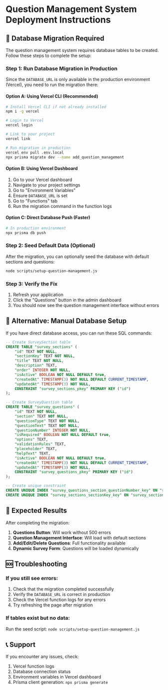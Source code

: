 # Question Management System Deployment Instructions

## 🚀 Database Migration Required

The question management system requires database tables to be created. Follow these steps to complete the setup:

### Step 1: Run Database Migration in Production

Since the `DATABASE_URL` is only available in the production environment (Vercel), you need to run the migration there:

#### Option A: Using Vercel CLI (Recommended)
```bash
# Install Vercel CLI if not already installed
npm i -g vercel

# Login to Vercel
vercel login

# Link to your project
vercel link

# Run migration in production
vercel env pull .env.local
npx prisma migrate dev --name add_question_management
```

#### Option B: Using Vercel Dashboard
1. Go to your Vercel dashboard
2. Navigate to your project settings
3. Go to "Environment Variables"
4. Ensure `DATABASE_URL` is set
5. Go to "Functions" tab
6. Run the migration command in the function logs

#### Option C: Direct Database Push (Faster)
```bash
# In production environment
npx prisma db push
```

### Step 2: Seed Default Data (Optional)

After the migration, you can optionally seed the database with default sections and questions:

```bash
node scripts/setup-question-management.js
```

### Step 3: Verify the Fix

1. Refresh your application
2. Click the "Questions" button in the admin dashboard
3. You should now see the question management interface without errors

## 🔧 Alternative: Manual Database Setup

If you have direct database access, you can run these SQL commands:

```sql
-- Create SurveySection table
CREATE TABLE "survey_sections" (
    "id" TEXT NOT NULL,
    "sectionKey" TEXT NOT NULL,
    "title" TEXT NOT NULL,
    "description" TEXT,
    "order" INTEGER NOT NULL,
    "isActive" BOOLEAN NOT NULL DEFAULT true,
    "createdAt" TIMESTAMP(3) NOT NULL DEFAULT CURRENT_TIMESTAMP,
    "updatedAt" TIMESTAMP(3) NOT NULL,
    CONSTRAINT "survey_sections_pkey" PRIMARY KEY ("id")
);

-- Create SurveyQuestion table
CREATE TABLE "survey_questions" (
    "id" TEXT NOT NULL,
    "section" TEXT NOT NULL,
    "questionType" TEXT NOT NULL,
    "questionText" TEXT NOT NULL,
    "questionNumber" INTEGER NOT NULL,
    "isRequired" BOOLEAN NOT NULL DEFAULT true,
    "options" TEXT,
    "validationRules" TEXT,
    "placeholder" TEXT,
    "helpText" TEXT,
    "isActive" BOOLEAN NOT NULL DEFAULT true,
    "createdAt" TIMESTAMP(3) NOT NULL DEFAULT CURRENT_TIMESTAMP,
    "updatedAt" TIMESTAMP(3) NOT NULL,
    CONSTRAINT "survey_questions_pkey" PRIMARY KEY ("id")
);

-- Create unique constraint
CREATE UNIQUE INDEX "survey_questions_section_questionNumber_key" ON "survey_questions"("section", "questionNumber");
CREATE UNIQUE INDEX "survey_sections_sectionKey_key" ON "survey_sections"("sectionKey");
```

## 🎯 Expected Results

After completing the migration:

1. **Questions Button**: Will work without 500 errors
2. **Question Management Interface**: Will load with default sections
3. **Add/Edit/Delete Questions**: Full functionality available
4. **Dynamic Survey Form**: Questions will be loaded dynamically

## 🆘 Troubleshooting

### If you still see errors:
1. Check that the migration completed successfully
2. Verify the `DATABASE_URL` is correct in production
3. Check the Vercel function logs for any errors
4. Try refreshing the page after migration

### If tables exist but no data:
Run the seed script: `node scripts/setup-question-management.js`

## 📞 Support

If you encounter any issues, check:
1. Vercel function logs
2. Database connection status
3. Environment variables in Vercel dashboard
4. Prisma client generation: `npx prisma generate`
